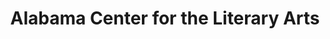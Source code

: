 ---
layout: repo
title: "Alabama Center for the Literary Arts"
id: 10594
permalink: repos/10594/
---